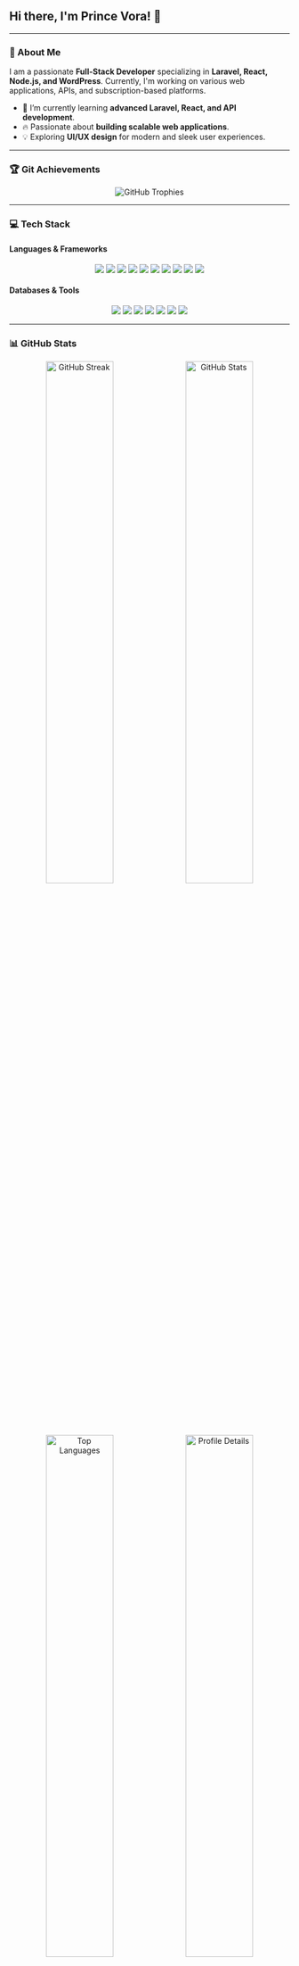 ## Hi there, I'm Prince Vora! 👋

---

### 🚀 About Me
I am a passionate **Full-Stack Developer** specializing in **Laravel, React, Node.js, and WordPress**. Currently, I'm working on various web applications, APIs, and subscription-based platforms.

- 🌱 I’m currently learning **advanced Laravel, React, and API development**.
- 🔥 Passionate about **building scalable web applications**.
- 💡 Exploring **UI/UX design** for modern and sleek user experiences.

---

### 🏆 Git Achievements
<p align="center">
  <img src="https://github-profile-trophy.vercel.app/?username=princevora&theme=radical&no-frame=true&margin-w=15" alt="GitHub Trophies">
</p>

---

### 💻 Tech Stack

#### **Languages & Frameworks**
<p align="center">
  <img src="https://img.shields.io/badge/Laravel-FF2D20?style=for-the-badge&logo=laravel&logoColor=white">
  <img src="https://img.shields.io/badge/React-61DAFB?style=for-the-badge&logo=react&logoColor=black">
  <img src="https://img.shields.io/badge/Node.js-339933?style=for-the-badge&logo=node.js&logoColor=white">
  <img src="https://img.shields.io/badge/Bootstrap-7952B3?style=for-the-badge&logo=bootstrap&logoColor=white">
  <img src="https://img.shields.io/badge/Tailwind_CSS-38B2AC?style=for-the-badge&logo=tailwind-css&logoColor=white">
  <img src="https://img.shields.io/badge/Next.js-000000?style=for-the-badge&logo=next.js&logoColor=white">
  <img src="https://img.shields.io/badge/Material_UI-007FFF?style=for-the-badge&logo=mui&logoColor=white">
  <img src="https://img.shields.io/badge/PHP-777BB4?style=for-the-badge&logo=php&logoColor=white">
  <img src="https://img.shields.io/badge/Java-007396?style=for-the-badge&logo=java&logoColor=white">
  <img src="https://img.shields.io/badge/JavaScript-F7DF1E?style=for-the-badge&logo=javascript&logoColor=black">
</p>

#### **Databases & Tools**
<p align="center">
  <img src="https://img.shields.io/badge/MySQL-4479A1?style=for-the-badge&logo=mysql&logoColor=white">
  <img src="https://img.shields.io/badge/MongoDB-4EA94B?style=for-the-badge&logo=mongodb&logoColor=white">
  <img src="https://img.shields.io/badge/PostgreSQL-336791?style=for-the-badge&logo=postgresql&logoColor=white">
  <img src="https://img.shields.io/badge/GitHub-181717?style=for-the-badge&logo=github&logoColor=white">
  <img src="https://img.shields.io/badge/Git-FA4F00?style=for-the-badge&logo=git&logoColor=white">
  <img src="https://img.shields.io/badge/VS%20Code-0078D4?style=for-the-badge&logo=visual-studio-code&logoColor=white">
  <img src="https://img.shields.io/badge/XAMPP-FB7A24?style=for-the-badge&logo=xampp&logoColor=white">
</p>

---

### 📊 GitHub Stats
<p align="center">
  <img src="https://streak-stats.demolab.com/?user=princevora&theme=radical&hide_border=true" alt="GitHub Streak" width="49%"> 
  <img src="https://github-readme-stats.vercel.app/api?username=princevora&show_icons=true&theme=radical&hide_border=true" alt="GitHub Stats" width="49%">
</p>
<p align="center">
  <img src="https://github-readme-stats.vercel.app/api/top-langs/?username=princevora&layout=compact&theme=radical&hide_border=true" alt="Top Languages" width="49%">
  <img src="https://github-profile-summary-cards.vercel.app/api/cards/profile-details?username=princevora&theme=radical&hide_border=true" alt="Profile Details" width="49%">
</p>
<p align="center">
  <img src="https://github-readme-activity-graph.vercel.app/graph?username=princevora&theme=github-compact&hide_border=true" alt="GitHub Activity Graph">
</p>

---

### 📢 Connect with Me

<p align="center">
  <a href="https://www.linkedin.com/in/princevora/" target="_blank">
    <img src="https://img.shields.io/badge/LinkedIn-0077B5?style=for-the-badge&logo=linkedin&logoColor=white" alt="LinkedIn">
  </a>
  <a href="https://www.upwork.com/freelancers/~01ea409b4d62554065" target="_blank">
    <img src="https://img.shields.io/badge/Upwork-6FDA44?style=for-the-badge&logo=upwork&logoColor=white" alt="Upwork">
  </a>
  <a href="https://kwork.com/user/princevora03" target="_blank">
    <img src="https://img.shields.io/badge/Kwork-FFB318?style=for-the-badge&logo=kwork&logoColor=white" alt="Kwork">
  </a>
  <a href="https://www.freelancer.com/u/PrinceVora03" target="_blank">
    <img src="https://img.shields.io/badge/Freelancer-29B2FE?style=for-the-badge&logo=freelancer&logoColor=white" alt="Freelancer">
  </a>
</p>

Feel free to check out my projects and contribute! 🚀
